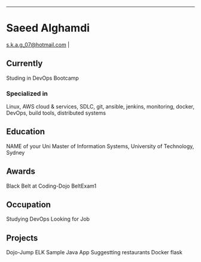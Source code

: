 ---
# Saeed Alghamdi

<div id="webaddress">
<a href="s.k.a.g_07@hotmail.com">s.k.a.g_07@hotmail.com</a>
| 
</div>


## Currently

Studing in DevOps Bootcamp

### Specialized in

Linux, AWS cloud & services, SDLC, git, ansible, jenkins, monitoring, docker, DevOps, build tools, distributed systems



## Education

NAME of your Uni
Master of Information Systems, University of Technology, Sydney



## Awards

Black Belt at Coding-Dojo BeltExam1



## Occupation

Studying DevOps
Looking for Job


## Projects

Dojo-Jump 
ELK 
Sample Java App
Suggestting restaurants
Docker flask

<!-- ### Footer

Last updated: June 2022 -->

